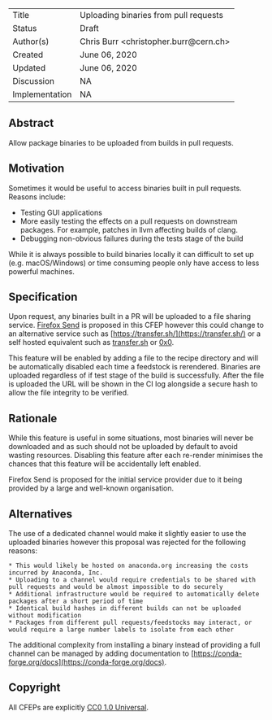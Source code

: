 
<table>
<tr><td> Title </td><td> Uploading binaries from pull requests </td>
<tr><td> Status </td><td> Draft </td></tr>
<tr><td> Author(s) </td><td> Chris Burr &lt;christopher.burr@cern.ch&gt;</td></tr>
<tr><td> Created </td><td> June 06, 2020</td></tr>
<tr><td> Updated </td><td> June 06, 2020</td></tr>
<tr><td> Discussion </td><td> NA </td></tr>
<tr><td> Implementation </td><td> NA </td></tr>
</table>

## Abstract

Allow package binaries to be uploaded from builds in pull requests.

## Motivation

Sometimes it would be useful to access binaries built in pull requests. Reasons include:

* Testing GUI applications
* More easily testing the effects on a pull requests on downstream packages. For example, patches in llvm affecting builds of clang.
* Debugging non-obvious failures during the tests stage of the build

While it is always possible to build binaries locally it can difficult to set up (e.g. macOS/Windows) or time consuming people only have access to less powerful machines.

## Specification

Upon request, any binaries built in a PR will be uploaded to a file sharing service.
[Firefox Send](https://github.com/timvisee/ffsend) is proposed in this CFEP however this could change to an alternative service such as [https://transfer.sh/](https://transfer.sh/) or a self hosted equivalent such as [transfer.sh](https://github.com/dutchcoders/transfer.sh) or [0x0](https://github.com/mia-0/0x0).

This feature will be enabled by adding a file to the recipe directory and will be automatically disabled each time a feedstock is rerendered.
Binaries are uploaded regardless of if test stage of the build is successfully.
After the file is uploaded the URL will be shown in the CI log alongside a secure hash to allow the file integrity to be verified.

## Rationale

While this feature is useful in some situations, most binaries will never be downloaded and as such should not be uploaded by default to avoid wasting resources.
Disabling this feature after each re-render minimises the chances that this feature will be accidentally left enabled.

Firefox Send is proposed for the initial service provider due to it being provided by a large and well-known organisation.

## Alternatives

The use of a dedicated channel would make it slightly easier to use the uploaded binaries however this proposal was rejected for the following reasons:

    * This would likely be hosted on anaconda.org increasing the costs incurred by Anaconda, Inc.
    * Uploading to a channel would require credentials to be shared with pull requests and would be almost impossible to do securely
    * Additional infrastructure would be required to automatically delete packages after a short period of time
    * Identical build hashes in different builds can not be uploaded without modification
    * Packages from different pull requests/feedstocks may interact, or would require a large number labels to isolate from each other

The additional complexity from installing a binary instead of providing a full channel can be managed by adding documentation to [https://conda-forge.org/docs](https://conda-forge.org/docs).

## Copyright

All CFEPs are explicitly [CC0 1.0 Universal](https://creativecommons.org/publicdomain/zero/1.0/).

